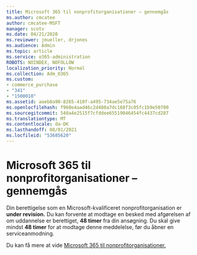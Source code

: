 ```yaml
---
title: Microsoft 365 til nonprofitorganisationer – gennemgås
ms.author: cmcatee
author: cmcatee-MSFT
manager: scotv
ms.date: 04/21/2020
ms.reviewer: jmueller, drjones
ms.audience: Admin
ms.topic: article
ms.service: o365-administration
ROBOTS: NOINDEX, NOFOLLOW
localization_priority: Normal
ms.collection: Adm_O365
ms.custom:
- commerce_purchase
- "341"
- "1500010"
ms.assetid: aaeb8a90-8265-410f-a495-734ae5e75a76
ms.openlocfilehash: f960e4aad46c2d480a7dc168f3c05fc1b9e50700
ms.sourcegitcommit: 540a4e2515f7cfddee65519046454fc4437cd287
ms.translationtype: MT
ms.contentlocale: da-DK
ms.lasthandoff: 08/01/2021
ms.locfileid: "53685620"
---
```

# <a name="microsoft-365-for-nonprofits---under-review"></a>Microsoft 365 til nonprofitorganisationer – gennemgås

Din berettigelse som en Microsoft-kvalificeret nonprofitorganisation er **under revision.** Du kan forvente at modtage en besked med afgørelsen af om uddannelse er berettiget, **48 timer** fra din ansøgning. Du skal give mindst **48 timer** for at modtage denne meddelelse, før du åbner en serviceanmodning. 

Du kan få mere at vide [Microsoft 365 til nonprofitorganisationer.](https://www.microsoft.com/nonprofits/microsoft-365) 
